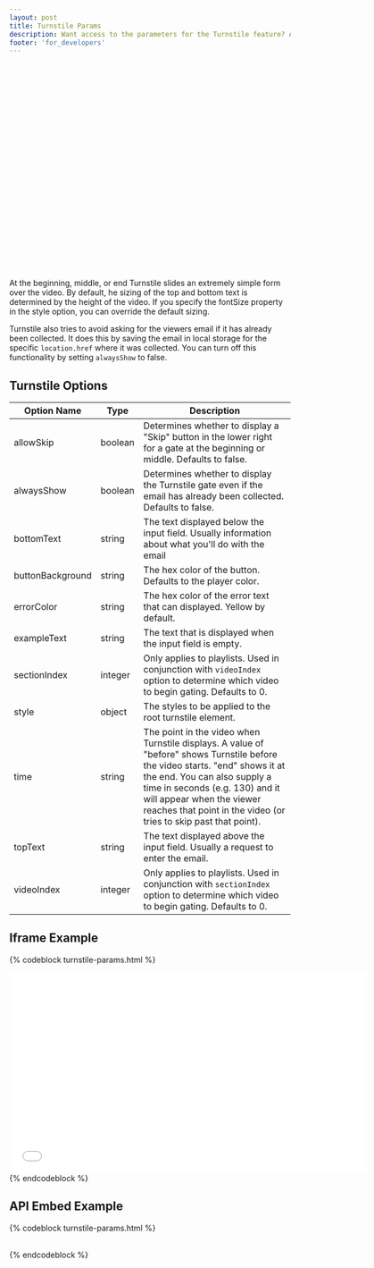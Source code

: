 ```yaml
---
layout: post
title: Turnstile Params
description: Want access to the parameters for the Turnstile feature? Ask and ye shall receive. 
footer: 'for_developers'
---
```


<div id="wistia_4d8229898d" style="width:660px;height:371px;" class="wistia_embed">&nbsp;</div>
<script charset="ISO-8859-1" src="//fast.wistia.com/assets/external/E-v1.js"></script>

<script>/*<![CDATA[*/
wistiaEmbed = Wistia.embed("4d8229898d", {
  plugin: {
    "requireEmail-v1": {
      topText: "Enter your email address\nto view this video.",
      bottomText: "",
      style: {
        backgroundColor: "#303030"
      }
    }
  }
});
/*]]*/</script>

At the beginning, middle, or end Turnstile slides an extremely simple form over
the video. By default, he sizing of the top and bottom text is determined by
the height of the video. If you specify the fontSize property in the style
option, you can override the default sizing.

Turnstile also tries to avoid asking for the viewers email if it has already
been collected. It does this by saving the email in local storage for the
specific `location.href` where it was collected. You can turn off this
functionality by setting `alwaysShow` to false.

## Turnstile Options

 Option Name        | Type      | Description
 -----------        | ----      | ----------------------------------------------------------------------------------------------------
 allowSkip          | boolean   | Determines whether to display a "Skip" button in the lower right for a gate at the beginning or middle. Defaults to false.
 alwaysShow         | boolean   | Determines whether to display the Turnstile gate even if the email has already been collected. Defaults to false.
 bottomText         | string    | The text displayed below the input field. Usually information about what you'll do with the email
 buttonBackground   | string    | The hex color of the button. Defaults to the player color.
 errorColor         | string    | The hex color of the error text that can displayed. Yellow by default.
 exampleText        | string    | The text that is displayed when the input field is empty.
 sectionIndex       | integer   | Only applies to playlists. Used in conjunction with `videoIndex` option to determine which video to begin gating. Defaults to 0.
 style              | object    | The styles to be applied to the root turnstile element.
 time               | string    | The point in the video when Turnstile displays. A value of "before" shows Turnstile before the video starts. "end" shows it at the end. You can also supply a time in seconds (e.g. 130) and it will appear when the viewer reaches that point in the video (or tries to skip past that point).
 topText            | string    | The text displayed above the input field. Usually a request to enter the email.
 videoIndex         | integer   | Only applies to playlists. Used in conjunction with `sectionIndex` option to determine which video to begin gating. Defaults to 0.

## Iframe Example

{% codeblock turnstile-params.html %}
<iframe src="//fast.wistia.net/embed/iframe/abcde12345
  ?plugin%5BrequireEmail%5D%5BtopText%5D=Please%20enter%20your%20email%20below.
  &plugin%5BrequireEmail%5D%5BbottomText%5D=We%20may%20use%20this%20email%20to%20contact%20you%20about%20the%20product%2C%20but%20we%20won't%20be%20too%20pushy.
  &plugin%5BrequireEmail%5D%5Bstyle%5D%5Bbackground%5D=%23660000&plugin%5BrequireEmail%5D%5Bstyle%5D%5Bcolor%5D=%23eeffee" 
  allowtransparency="true" frameborder="0" scrolling="no" class="wistia_embed" 
  allowfullscreen mozallowfullscreen webkitallowfullscreen oallowfullscreen msallowfullscreen
  name="wistia_embed" width="640" height="360">
</iframe>
{% endcodeblock %}

## API Embed Example

{% codeblock turnstile-params.html %}
<div id="wistia_abcde12345" style="width:640px;height;360px;" class="wistia_embed">&nbsp;</div>
<script src="//fast.wistia.com/assets/external/E-v1.js"></script>
<script>
  wistiaEmbed = Wistia.embed("abcde12345", {
    plugin: {
      "requireEmail-v1": {
        topText: "Please enter your email below.",
        bottomText: "We may use this email to contact you about the product, but we won't be too pushy.",
        style: {
          background: "#660000",
          color: "#eeffee"
        }
      }
    }
  });
</script>
{% endcodeblock %}
